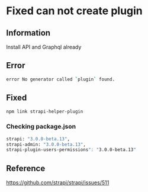 # Fixed can not create plugin

## Information

Install API and Graphql already

## Error

```bash
error No generator called `plugin` found.
```

## Fixed

```bash
npm link strapi-helper-plugin
```

### Checking package.json

```bash
strapi: "3.0.0-beta.13",
strapi-admin: "3.0.0-beta.13",
strapi-plugin-users-permissions": "3.0.0-beta.13"
```

## Reference

<https://github.com/strapi/strapi/issues/511>
